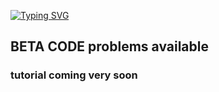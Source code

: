 [![Typing SVG](http://readme-typing-svg.herokuapp.com?color=8300F7&size=25&multiline=true&width=950&height=50&lines=Run+Stable+Windows+10+version+on+your+nonrooted+android+device+via+use+of+termux)](https://git.io/typing-svg)
## BETA CODE problems available
### tutorial coming very soon
